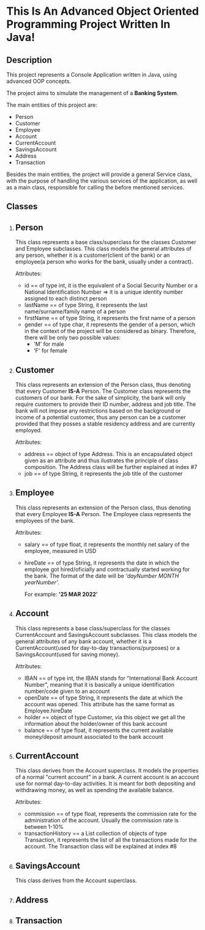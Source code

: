# This Is An Advanced Object Oriented Programming Project Written In Java!

## **Description**
This project represents a Console Application written in Java, using advanced OOP concepts.

The project aims to simulate the management of a **Banking System**.

The main entities of this project are:
* Person
* Customer
* Employee
* Account
* CurrentAccount
* SavingsAccount
* Address
* Transaction

Besides the main entities, the project will provide a general Service class, with the purpose of handling the various services of the application, as well as a main class, responsible for calling the before mentioned services.

## **Classes**
1. ## Person
    This class represents a base class/superclass for the classes Customer and Employee subclasses. This class models the general attributes of any person, whether it is a customer(client of the bank) or an employee(a person who works for the bank, usually under a contract).
    
    Attributes:
    * id == of type int, it is the equivalent of a Social Security Number or a National Identification Number => it is a unique identity number assigned to each distinct person
    * lastName == of type String, it represents the last name/surname/family name of a person
    * firstName == of type String, it represents the first name of a person
    * gender == of type char, it represents the gender of a person, which in the context of the project will be considered as binary. Therefore, there will be only two possible values:
        * 'M' for male
        * 'F' for female



        
2. ## Customer
    This class represents an extension of the Person class, thus denoting that every Customer **IS-A** Person. The Customer class represents the customers of our bank. For the sake of simplicity, the bank will only require customers to provide their ID number, address and job title. The bank will not impose any restrictions based on the background or income of a potential customer, thus any person can be a customer provided that they posses a stable residency address and are currently employed.
    
    Attributes:
    * address == object of type Address. This is an encapsulated object given as an attribute and thus ilustrates the principle of class composition. The Address class will be further explained at index #7
    * job == of type String, it represents the job title of the customer


3. ## Employee
    This class represents an extension of the Person class, thus denoting that every Employee **IS-A** Person. The Employee class represents the employees of the bank.

    Attributes:
    * salary == of type float, it represents the monthly net salary of the employee, measured in USD
    * hireDate == of type String, it represents the date in which the employee got hired/oficially and contractually started working for the bank. The format of the date will be *'dayNumber MONTH yearNumber'*.
    
        For example: **'25 MAR 2022'**
    
4. ## Account
    This class represents a base class/superclass for the classes CurrentAccount and SavingsAccount subclasses. This class models the general attributes of any bank account, whether it is a CurrentAccount(used for day-to-day transactions/purposes) or a SavingsAccount(used for saving money).

    Attributes:
    * IBAN == of type int, the IBAN stands for "International Bank Account Number", meaning that it is basically a unique identification number/code given to an account
    * openDate == of type String, it represents the date at which the account was opened. This attribute has the same format as Employee.hireDate
    * holder == object of type Customer, via this object we get all the information about the holder/owner of this bank account
    * balance == of type float, it represents the current available money/deposit amount associated to the bank account

5. ## CurrentAccount
    This class derives from the Account superclass. It models the properties of a normal "current account" in a bank. A current account is an account use for normal day-to-day activities. It is meant for both depositing and withdrawing money, as well as spending the available balance.

    Attributes:
    * commission == of type float, represents the commission rate for the administration of the account. Usually the commission rate is between 1-10%
    * transactionHistory == a List collection of objects of type Transaction, it represents the list of all the transactions made for the account. The Transaction class will be explained at index #8

6. ## SavingsAccount
    This class derives from the Account superclass.
7. ## Address
8. ## Transaction